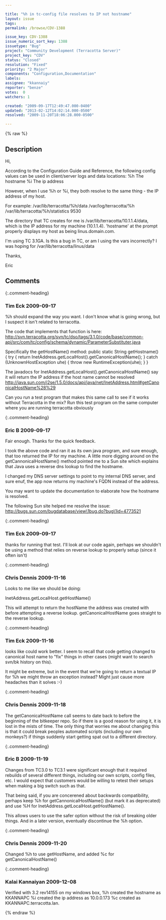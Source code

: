 ```yaml
---

title: "%h in tc-config file resolves to IP not hostname"
layout: issue
tags: 
permalink: /browse/CDV-1388

issue_key: CDV-1388
issue_numeric_sort_key: 1388
issuetype: "Bug"
project: "Community Development (Terracotta Server)"
project_key: "CDV"
status: "Closed"
resolution: "Fixed"
priority: "2 Major"
components: "Configuration,Documentation"
labels: 
assignee: "kkannaiy"
reporter: "benze"
votes:  0
watchers: 1

created: "2009-09-17T12:49:47.000-0400"
updated: "2013-02-12T14:02:14.000-0500"
resolved: "2009-11-20T18:06:28.000-0500"

---
```




{% raw %}



## Description

<div markdown="1" class="description">

Hi,

According to the Configuration Guide and Reference, the following config values can be used in client/server logs and data locations:
%h The hostname
%i The ip address

However, when I use %h or %i, they both resolve to the same thing - the IP address of my host.

For example:
<server host="linus.domain.com" name="linus">
<data>/var/lib/terracotta/%h/data</data>
<logs>/var/log/terracotta/%h</logs>
<statistics>/var/lib/terracotta/%h/statistics</statistics>
<l2-group-port>9530</l2-group-port>
</server>

The directory that TC creates for me is /var/lib/terracotta/10.1.1.4/data, which is the IP address for my machine (10.1.1.4). 'hostname' at the prompt properly displays my host as being linus.domain.com.

I'm using TC 3.1GA. Is this a bug in TC, or am I using the vars incorrectly? I was hoping for /var/lib/terracotta/linus/data

Thanks,

Eric


</div>

## Comments


{:.comment-heading}
### **Tim Eck** <span class="date">2009-09-17</span>

<div markdown="1" class="comment">

%h should expand the way you want. I don't know what is going wrong, but I suspect it isn't related to terracotta. 

The code that implements that function is here:
http://svn.terracotta.org/svn/tc/dso/tags/3.1.0/code/base/common-api/src/com/tc/config/schema/dynamic/ParameterSubstituter.java

Specifically the getHostName() method: 
public static String getHostname() {
    try {
      return InetAddress.getLocalHost().getCanonicalHostName();
    } catch (UnknownHostException uhe) {
      throw new RuntimeException(uhe);
    }
  }

The javadocs for InetAddress.getLocalHost().getCanonicalHostName() say it will return the IP address if the host name cannot be resolved
http://java.sun.com/j2se/1.5.0/docs/api/java/net/InetAddress.html#getCanonicalHostName%28%29

Can you run a test program that makes this same call to see if it works without Terracotta in the mix? Run this test program on the same computer where you are running terracotta obviously





</div>


{:.comment-heading}
### **Eric B** <span class="date">2009-09-17</span>

<div markdown="1" class="comment">

Fair enough.  Thanks for the quick feedback.

I took the above code and ran it as its own java program, and sure enough, that too returned the IP for my machine.  A little more digging around on the getCannonicalHostName() method pointed me to a Sun site which explains that Java uses a reverse dns lookup to find the hostname.

I changed my DNS server settings to point to my internal DNS server, and sure enuf, the app now returns my machine's FQDN instead of the address.

You may want to update the documentation to elaborate how the hostname is resolved.

The following Sun site helped me resolve the issue: http://bugs.sun.com/bugdatabase/view\1bug.do?bug\1id=4773521


</div>


{:.comment-heading}
### **Tim Eck** <span class="date">2009-09-17</span>

<div markdown="1" class="comment">

thanks for running that test. I'll look at our code again, perhaps we shouldn't be using a method that relies on reverse lookup to properly setup (since it often isn't)


</div>


{:.comment-heading}
### **Chris Dennis** <span class="date">2009-11-16</span>

<div markdown="1" class="comment">

Looks to me like we should be doing:

InetAddress.getLocalHost.getHostName()

This will attempt to return the hostName the address was created with before attempting a reverse lookup.  getCanonicalHostName goes straight to the reverse lookup.

</div>


{:.comment-heading}
### **Tim Eck** <span class="date">2009-11-16</span>

<div markdown="1" class="comment">

looks like could work better. I seem to recall that code getting changed to canonical host name to "fix" things in other cases (might want to search svn/bk history on this). 

It might be extreme, but in the event that we're going to return a textual IP for %h we might throw an exception instead? Might just cause more headaches than it solves :-)


</div>


{:.comment-heading}
### **Chris Dennis** <span class="date">2009-11-18</span>

<div markdown="1" class="comment">

The getCanonicalHostName call seems to date back to before the beginning of the bitkeeper repo.  So if there is a good reason for using it, it is lost in the mists of time.  The only thing that worries me about changing this is that it could break peoples automated scripts (including our own monkeys?) if things suddenly start getting spat out to a different directory.

</div>


{:.comment-heading}
### **Eric B** <span class="date">2009-11-19</span>

<div markdown="1" class="comment">

Changes from TC3.0 to TC3.1 were significant enough that it required rebuilds of several different things, including our own scripts, config files, etc.  I would expect that customers would be willing to retest their setups when making a big switch such as that.

That being said, if you are concerened about backwards compatibility, perhaps keep %h for getCannonicalHostName() (but mark it as deprecated) and use %H for InetAddress.getLocalHost.getHostName().

This allows users to use the safer option without the risk of breaking older things.  And in a later version, eventually discontinue the %h option.



</div>


{:.comment-heading}
### **Chris Dennis** <span class="date">2009-11-20</span>

<div markdown="1" class="comment">

Changed %h to use getHostName, and added %c for getCanonicalHostName()

</div>


{:.comment-heading}
### **Kalai Kannaiyan** <span class="date">2009-12-08</span>

<div markdown="1" class="comment">

Verified with 3.2 rev14155 on my windows box, 
%h created the hostname as KKANNAPC
%i created the ip address as 10.0.0.173
%c created as KKANNAPC.terracotta.lan.

</div>



{% endraw %}
